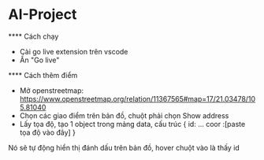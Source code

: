 # AI-Project
**** Cách chạy
- Cài go live extension trên vscode
- Ấn "Go live"

**** Cách thêm điểm
- Mở openstreetmap: https://www.openstreetmap.org/relation/11367565#map=17/21.03478/105.81040
- Chọn các giao điểm trên bản đồ, chuột phải chọn Show address
- Lấy tọa độ, tạo 1 object trong mảng data, cấu trúc
{
id: ...
coor :[paste tọa độ vào đây]
}

Nó sẽ tự động hiển thị đánh dấu trên bản đồ, hover chuột vào là thấy id 
